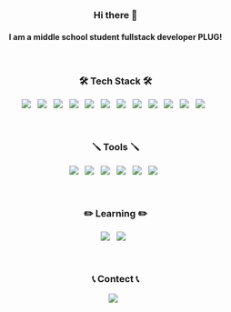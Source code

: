 </br>
<h3 align="center"><b>Hi there 👋</b></h3>
<h4 align="center">I am a middle school student fullstack developer PLUG!</h4>
</br>

<h3 align="center"><b>🛠 Tech Stack 🛠</b></h3>
<p align="center">
<img src="https://img.shields.io/badge/HTML5-E34F26?style=for-the-badge&logo=HTML5&logoColor=white"/></a> &nbsp
<img src="https://img.shields.io/badge/CSS3-1572B6?style=for-the-badge&logo=CSS3&logoColor=white"/></a> &nbsp
<img src="https://img.shields.io/badge/JavaScript-F7DF1E?style=for-the-badge&logo=JavaScript&logoColor=white"/></a> &nbsp
<img src="https://img.shields.io/badge/Node.js-339933?style=for-the-badge&logo=Node.js&logoColor=white"/></a> &nbsp
<img src="https://img.shields.io/badge/Express.js-gray?style=for-the-badge&logo=express&logoColor=white"/></a> &nbsp
<img src="https://img.shields.io/badge/C-purple?style=for-the-badge&logo=c&logoColor=white"/></a> &nbsp
<img src="https://img.shields.io/badge/MySQL-4479A1?style=for-the-badge&logo=MySQL&logoColor=white"/></a> &nbsp 
<img src="https://img.shields.io/badge/Jquery-0769AD?style=for-the-badge&logo=jquery&logoColor=white"> &nbsp
<img src="https://img.shields.io/badge/React-%2320232a?style=for-the-badge&logo=react&logoColor=%2361DAFB"/></a> &nbsp
<img src="https://img.shields.io/badge/Typescript-1572B6?style=for-the-badge&logo=typescript&logoColor=white"/></a> &nbsp
<img src="https://img.shields.io/badge/Next.js-%2320232a?style=for-the-badge&logo=next.js&logoColor=white"/></a> &nbsp
<img src="https://img.shields.io/badge/Chart.js-F5788D?style=for-the-badge&logo=chart.js&logoColor=white"> &nbsp</p>
</br>

<h3 align="center"><b>🪛 Tools 🪛</b></h3>
<p align="center">
<img src="https://img.shields.io/badge/Github-181717?style=for-the-badge&logo=github&logoColor=white"> &nbsp
<img src="https://img.shields.io/badge/Webstorm-181717?style=for-the-badge&logo=webstorm&logoColor=white"> &nbsp
<img src="https://img.shields.io/badge/Git-E34F26?style=for-the-badge&logo=git&logoColor=white"/></a> &nbsp
<img src="https://img.shields.io/badge/Amazon AWS-232F3E?style=for-the-badge&logo=Amazon%20AWS&logoColor=white&nbsp"/></a> &nbsp
<img src="https://img.shields.io/badge/Adobe%20XD-470137?style=for-the-badge&logo=Adobe%20XD&logoColor=#FF61F6"/></a> &nbsp
<img src="https://img.shields.io/badge/Visual%20Studio%20Code-1572B6?style=for-the-badge&logo=visual%20studio%20code&logoColor=white"/></a> &nbsp</p>
</br>

<h3 align="center"><b>✏️ Learning ✏️</b></h3>
<p align="center">
<img src="https://img.shields.io/badge/Next.js-%2320232a?style=for-the-badge&logo=next.js&logoColor=white"/></a> &nbsp
<img src="https://img.shields.io/badge/C-purple?style=for-the-badge&logo=c&logoColor=white"/></a> &nbsp </p>

</br>

<h3 align="center"><b>📞 Contect 📞</b></h3>
<p align="center">
<img src="https://img.shields.io/badge/PLUG%233767-%2320232a?style=for-the-badge&logo=discord&logoColor=white"/></a> &nbsp</p>

</br>
